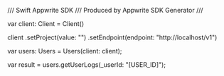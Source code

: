 /// Swift Appwrite SDK
/// Produced by Appwrite SDK Generator
///


var client: Client = Client()

client
    .setProject(value: "")
    .setEndpoint(endpoint: "http://localhost/v1")

var users: Users =  Users(client: client);

var result = users.getUserLogs(_userId: "[USER_ID]");
